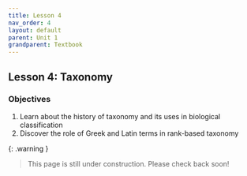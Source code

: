 ```yaml
---
title: Lesson 4
nav_order: 4
layout: default
parent: Unit 1
grandparent: Textbook
---
```


## Lesson 4: Taxonomy

### Objectives

1. Learn about the history of taxonomy and its uses in biological classification
2. Discover the role of Greek and Latin terms in rank-based taxonomy

{: .warning }
> This page is still under construction. Please check back soon!
